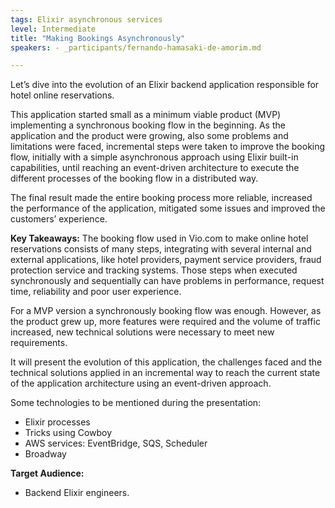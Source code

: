 ```yaml
---
tags: Elixir asynchronous services
level: Intermediate
title: "Making Bookings Asynchronously"
speakers: - _participants/fernando-hamasaki-de-amorim.md

---
```

Let’s dive into the evolution of an Elixir backend application responsible for hotel online reservations.

This application started small as a minimum viable product (MVP) implementing a synchronous booking flow in the beginning. As the application and the product were growing, also some problems and limitations were faced, incremental steps were taken to improve the booking flow, initially with a simple asynchronous approach using Elixir built-in capabilities, until reaching an event-driven architecture to execute the different processes of the booking flow in a distributed way.

The final result made the entire booking process more reliable, increased the performance of the application, mitigated some issues and improved the customers’ experience.

**Key Takeaways:**
The booking flow used in Vio.com to make online hotel reservations consists of many steps, integrating with several internal and external applications, like hotel providers, payment service providers, fraud protection service and tracking systems. Those steps when executed synchronously and sequentially can have problems in performance, request time, reliability and poor user experience.

For a MVP version a synchronously booking flow was enough. However, as the product grew up, more features were required and the volume of traffic increased, new technical solutions were necessary to meet new requirements.

It will present the evolution of this application, the challenges faced and the technical solutions applied in an incremental way to reach the current state of the application architecture using an event-driven approach.

Some technologies to be mentioned during the presentation:
- Elixir processes
- Tricks using Cowboy
- AWS services: EventBridge, SQS, Scheduler
- Broadway


**Target Audience:**
- Backend Elixir engineers.

